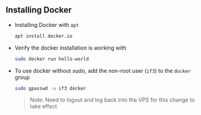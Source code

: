 ## Installing Docker

 - Installing Docker with `apt`

    ```sh
    apt install docker.io
    ```

 - Verify the docker installation is working with
    ```sh
    sudo docker run hello-world
    ```
 - To use docker without sudo, add the non-root user (`if3`) to the `docker` group
    ```sh
    sudo gpasswd -a if3 docker
    ```
    > Note: Need to logout and log back into the VPS for this change to take effect

